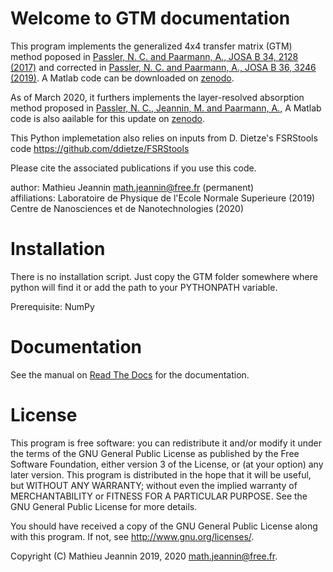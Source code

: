 Welcome to GTM documentation
=====================================


This program implements the generalized 4x4 transfer matrix (GTM) method poposed in 
[Passler, N. C. and Paarmann, A., JOSA B 34, 2128 (2017)](http://doi.org/10.1364/JOSAB.34.002128)
and corrected in [Passler, N. C. and Paarmann, A., JOSA B 36, 3246 (2019)](http://doi.org/10.1364/JOSAB.36.003246). 
A Matlab code can be downloaded on [zenodo](https://doi.org/10.5281/zenodo.601496).

As of March 2020, it furthers implements the layer-resolved absorption method proposed in
[Passler, N. C., Jeannin, M. and Paarmann, A.,](https://arxiv.org/abs/2002.03832)
A Matlab code is also aailable for this update on [zenodo](https://zenodo.org/record/3648041).

This Python implemetation also relies on inputs from D. Dietze's FSRStools code
https://github.com/ddietze/FSRStools

Please cite the associated publications if you use this code. 

author: Mathieu Jeannin <math.jeannin@free.fr> (permanent)  
affiliations: 
    Laboratoire de Physique de l'Ecole Normale Superieure (2019)
    Centre de Nanosciences et de Nanotechnologies (2020)

Installation
============

There is no installation script. Just copy the GTM folder somewhere where
python will find it or add the path to your PYTHONPATH variable.

Prerequisite: NumPy

Documentation
==============

See the manual on [Read The Docs](https://pygtm.readthedocs.io/en/latest/index.html) for the documentation. 

License
=======

This program is free software: you can redistribute it and/or modify
it under the terms of the GNU General Public License as published by
the Free Software Foundation, either version 3 of the License, or
(at your option) any later version.
This program is distributed in the hope that it will be useful,
but WITHOUT ANY WARRANTY; without even the implied warranty of
MERCHANTABILITY or FITNESS FOR A PARTICULAR PURPOSE.  See the
GNU General Public License for more details.

You should have received a copy of the GNU General Public License
along with this program.  If not, see <http://www.gnu.org/licenses/>.
    
Copyright (C) Mathieu Jeannin 2019, 2020 <math.jeannin@free.fr>.
    
